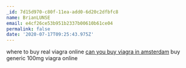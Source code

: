 ```yaml
---
_id: 7d15d970-c80f-11ea-add0-6d20c2dfbfc8
name: BrianLUNSE
email: e4cf26ce53b951b2337b00610b61ce04
permalink: false
date: '2020-07-17T09:25:43.975Z'
---
```

where to buy real viagra online <a href="https://judproducts.com">can you buy viagra in amsterdam</a> buy generic 100mg viagra online
